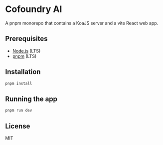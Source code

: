 # Cofoundry AI

A pnpm monorepo that contains a KoaJS server and a vite React web app.

## Prerequisites

- [Node.js](https://nodejs.org/en/download/) (LTS)
- [pnpm](https://pnpm.io/installation) (LTS)

## Installation

```bash
pnpm install
```

## Running the app

```bash
pnpm run dev
```

## License

MIT
